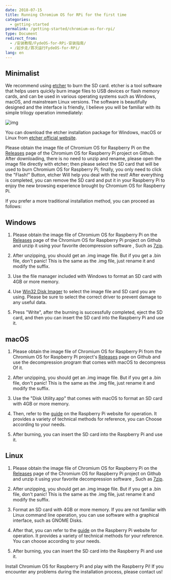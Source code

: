 ```yaml
---
date: 2018-07-15
title: Running Chromium OS for RPi for the first time
categories:
  - getting-started
permalink: /getting-started/chromium-os-for-rpi/
type: Document
redirect_from:
  - /安装教程/FydeOS-for-RPi-安装指南/
  - /起步走/首次运行FydeOS-for-RPi/
lang: en
---
```


## Minimalist

We recommend using [etcher](https://etcher.io/) to burn the SD card. etcher is a tool software that helps users quickly burn image files to USB devices or flash memory cards, and can be used in various operating systems such as Windows, macOS, and mainstream Linux versions. The software is beautifully designed and the interface is friendly, I believe you will be familiar with its simple trilogy operation immediately:

![img](https://fydeos.com/wp-content/uploads/2016/11/etcher-1.gif)

You can download the etcher installation package for Windows, macOS or Linux from [etcher official website](https://etcher.io/).

Please obtain the image file of Chromium OS for Raspberry Pi on the [Releases](https://github.com/FydeOS/chromium_os_for_raspberry_pi/releases) page of the Chromium OS for Raspberry Pi project on Github. After downloading, there is no need to unzip and rename, please open the image file directly with etcher; then please select the SD card that will be used to burn Chromium OS for Raspberry Pi; finally, you only need to click the "Flash!" Button, etcher Will help you deal with the rest! After everything is completed, you can remove the SD card and put it in your Raspberry Pi to enjoy the new browsing experience brought by Chromium OS for Raspberry Pi.

If you prefer a more traditional installation method, you can proceed as follows:

## Windows

1. Please obtain the image file of Chromium OS for Raspberry Pi on the [Releases](https://github.com/FydeOS/chromium_os_for_raspberry_pi/releases) page of the Chromium OS for Raspberry Pi project on Github and unzip it using your favorite decompression software , Such as [7zip](https://www.7-zip.org/download.html).

2. After unzipping, you should get an .img image file. But if you get a .bin file, don't panic! This is the same as the .img file, just rename it and modify the suffix.

3. Use the file manager included with Windows to format an SD card with 4GB or more memory.

4. Use [Win32 Disk Imager](https://sourceforge.net/projects/win32diskimager/) to select the image file and SD card you are using. Please be sure to select the correct driver to prevent damage to any useful data.

5. Press "Write", after the burning is successfully completed, eject the SD card, and then you can insert the SD card into the Raspberry Pi and use it.

## macOS

1. Please obtain the image file of Chromium OS for Raspberry Pi from the Chromium OS for Raspberry Pi project's [Releases](https://github.com/FydeOS/chromium_os_for_raspberry_pi/releases) page on Github and use the decompression program that comes with macOS to decompress Of it.

2. After unzipping, you should get an .img image file. But if you get a .bin file, don't panic! This is the same as the .img file, just rename it and modify the suffix.

3. Use the "Disk Utility.app" that comes with macOS to format an SD card with 4GB or more memory.

4. Then, refer to the [guide](https://www.raspberrypi.org/documentation/installation/installing-images/mac.md) on the Raspberry Pi website for operation. It provides a variety of technical methods for reference, you can Choose according to your needs.

5. After burning, you can insert the SD card into the Raspberry Pi and use it.

## Linux

1. Please obtain the image file of Chromium OS for Raspberry Pi on the [Releases](https://github.com/FydeOS/chromium_os_for_raspberry_pi/releases) page of the Chromium OS for Raspberry Pi project on Github and unzip it using your favorite decompression software , Such as [7zip](https://www.7-zip.org/download.html).

2. After unzipping, you should get an .img image file. But if you get a .bin file, don't panic! This is the same as the .img file, just rename it and modify the suffix.

3. Format an SD card with 4GB or more memory. If you are not familiar with Linux command line operation, you can use software with a graphical interface, such as GNOME Disks.

4. After that, you can refer to the [guide](https://www.raspberrypi.org/documentation/installation/installing-images/mac.md) on the Raspberry Pi website for operation. It provides a variety of technical methods for your reference. You can choose according to your needs.

5. After burning, you can insert the SD card into the Raspberry Pi and use it.

Install Chromium OS for Raspberry Pi and play with the Raspberry Pi! If you encounter any problems during the installation process, please contact us!
